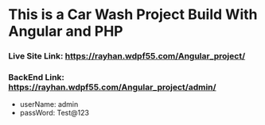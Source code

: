 # This is a Car Wash Project Build With Angular and PHP

### Live Site Link: https://rayhan.wdpf55.com/Angular_project/

### BackEnd Link: https://rayhan.wdpf55.com/Angular_project/admin/
* userName: admin
* passWord: Test@123